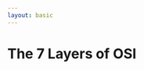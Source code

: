 ```yaml
---
layout: basic
---
```


# The 7 Layers of OSI

<div class="w-full h-full flex justify-center items-center">
  <OsiLayersSvg class="w-full" />
</div>

<!-- dummy only to force the click count on this slide manually -->
<div v-click="0" />

<!--
OSI = Open Systems Interconnection

From last slide:
- Transport Protocols
- Application Protocols
-->
